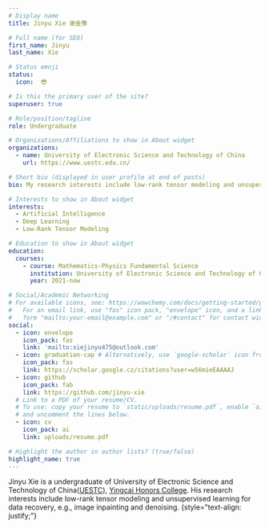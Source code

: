 ```yaml
---
# Display name
title: Jinyu Xie 谢金豫

# Full name (for SEO)
first_name: Jinyu
last_name: Xie

# Status emoji
status:
  icon:  😎

# Is this the primary user of the site?
superuser: true

# Role/position/tagline
role: Undergraduate 

# Organizations/Affiliations to show in About widget
organizations:
  - name: University of Electronic Science and Technology of China
    url: https://www.uestc.edu.cn/

# Short bio (displayed in user profile at end of posts)
bio: My research interests include low-rank tensor modeling and unsupervised learning for data recovery.

# Interests to show in About widget
interests:
  - Artificial Intelligence
  - Deep Learning
  - Low-Rank Tensor Modeling

# Education to show in About widget
education:
  courses:
    - course: Mathematics-Physics Fundamental Science
      institution: University of Electronic Science and Technology of China
      year: 2021-now

# Social/Academic Networking
# For available icons, see: https://wowchemy.com/docs/getting-started/page-builder/#icons
#   For an email link, use "fas" icon pack, "envelope" icon, and a link in the
#   form "mailto:your-email@example.com" or "/#contact" for contact widget.
social:
  - icon: envelope
    icon_pack: fas
    link: 'mailto:xiejinyu475@outlook.com'
  - icon: graduation-cap # Alternatively, use `google-scholar` icon from `ai` icon pack
    icon_pack: fas
    link: https://scholar.google.cz/citations?user=w56mieEAAAAJ
  - icon: github
    icon_pack: fab
    link: https://github.com/jinyu-xie
  # Link to a PDF of your resume/CV.
  # To use: copy your resume to `static/uploads/resume.pdf`, enable `ai` icons in `params.yaml`,
  # and uncomment the lines below.
  - icon: cv
    icon_pack: ai
    link: uploads/resume.pdf

# Highlight the author in author lists? (true/false)
highlight_name: true
---
```


Jinyu Xie is a undergraduate of University of Electronic Science and Technology of China([UESTC](https://www.uestc.edu.cn/)),
[Yingcai Honors College](https://www.yingcai.uestc.edu.cn/). His research interests include low-rank tensor modeling and unsupervised learning for data recovery, e.g., image inpainting and denoising.
{style="text-align: justify;"} 
